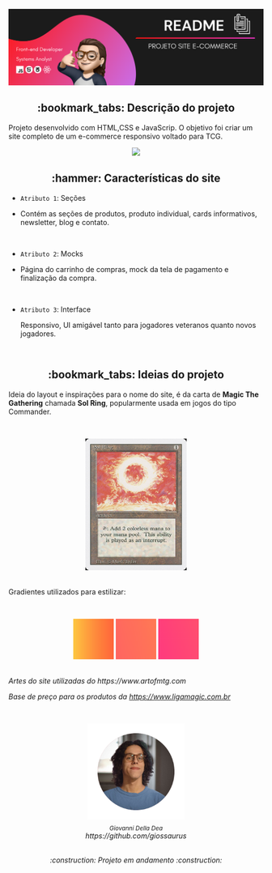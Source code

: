 ![readme img](https://github.com/giossaurus/projeto_ecommerce_mtg/blob/6d494b7dd522a51a59bb141da1afc632efe02d31/readmeimg.png)
<br>


<h2 align="center"> :bookmark_tabs: Descrição do projeto </h2>
<p>Projeto desenvolvido com HTML,CSS e JavaScrip. O objetivo foi criar um site completo de um e-commerce responsivo voltado para TCG.<p>
  <div align="center">
    <img src="https://github.com/giossaurus/projeto_ecommerce_mtg/blob/main/gifsite.gif">
  </div>
 <h2 align = "center" >:hammer: Características do site</h2>

- `Atributo 1`: Seções
- <p> Contém as seções de produtos, produto individual, cards informativos, newsletter, blog e contato.<p>
  <br>
 - `Atributo 2`: Mocks
- <p> Página do carrinho de compras, mock da tela de pagamento e finalização da compra.<p>
  <br>
- `Atributo 3`: Interface
  <p>Responsivo, UI amigável tanto para jogadores veteranos quanto novos jogadores.<p>
<br>
<h2 align="center"> :bookmark_tabs: Ideias do projeto </h2>
<p>Ideia do layout e inspirações para o nome do site, é da carta de <strong>Magic The Gathering</strong> chamada <strong>Sol Ring</strong>, popularmente usada em jogos do tipo Commander.<p><br>
<div align="center">
<img src="https://github.com/giossaurus/projeto_ecommerce_mtg/blob/main/sol-ring-274.jpeg" width="200px" height="260">
</div><br>
<p>Gradientes utilizados para estilizar:<p><br>
<div align="center">
<img src="https://github.com/giossaurus/projeto_ecommerce_mtg/blob/main/g1.png" width="80px"height="80px"> <img src="https://github.com/giossaurus/projeto_ecommerce_mtg/blob/main/g2.png" width="80px"height="80px"> <img src="https://github.com/giossaurus/projeto_ecommerce_mtg/blob/main/g3.png" width="80px"height="80px">
</div><br>
<p><em> Artes do site utilizadas do https://www.artofmtg.com <em><br>
 
<em> Base de preço para os produtos da https://www.ligamagic.com.br <em></h3>
<p><br>

<div align="center">
    <img src="https://github.com/giossaurus/giossaurus/blob/main/profilepic.png" width=190>
</div>    
<div align="center">
    <sub >Giovanni Della Dea</sub>
    <br>https://github.com/giossaurus<br>
</div> <br>
<p align="center">:construction: Projeto em andamento :construction:</p>
